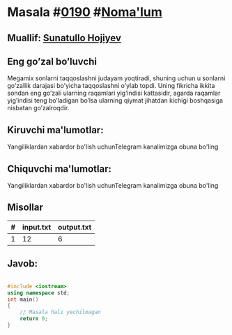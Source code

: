 
<h1>Masala #<a href="https://robocontest.uz/tasks/0190">0190</a> #<a href="https://robocontest.uz/tasks?category=1">Noma'lum</a></h1>
<h2> Muallif: <a href="https://robocontest.uz/profile/sunnat">Sunatullo Hojiyev</a></h2>
<h2>Eng go’zal bo’luvchi</h2>
<p>Megamix sonlarni taqqoslashni judayam yoqtiradi, shuning uchun u sonlarni go’zallik darajasi bo’yicha taqqoslashni o’ylab topdi. Uning fikricha ikkita sondan eng go’zali ularning raqamlari yig’indisi kattasidir, agarda raqamlar yig’indisi teng bo’ladigan bo’lsa ularning qiymat jihatdan kichigi boshqasiga nisbatan go’zalroqdir.</p>
<h2>Kiruvchi ma'lumotlar:</h2>
<p>Yangiliklardan xabardor bo'lish uchunTelegram kanalimizga obuna bo'ling</p>
<h2>Chiquvchi ma'lumotlar:</h2>
<p>Yangiliklardan xabardor bo'lish uchunTelegram kanalimizga obuna bo'ling</p>
<h2>Misollar</h2>
<table>
    <thead>
        <tr>
            <th>#</th>
            <th>input.txt</th>
            <th>output.txt</th>
        </tr>
    </thead>
    <tbody>
            <tr>
                <td>1</td>
                <td>12</td>
                <td>6</td>
            </tr>
    </tbody>
    </table>
    
<h2>Javob:</h2>

######
```cpp
#include <iostream>
using namespace std;
int main()
{
    // Masala hali yechilmagan
    return 0;
}
```
